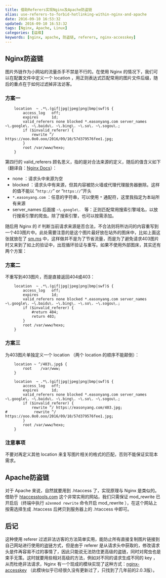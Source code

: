 ```yaml
---
title: 借助Referers实现Nginx及Apache防盗链
alias: use-referers-to-forbid-hotlinking-within-nginx-and-apache
date: 2016-09-10 16:53:32
updated: 2016-09-10 16:53:32
tags: [Nginx, Apache, Linux]
categories: [运维]
keywords: [nginx, apache, 防盗链, referers, nginx-accesskey]
---
```


## Nginx防盗链

图片外链作为小网站的流量杀手不禁是不行的。在使用 Nginx 的情况下，我们可以在配置文件中定义一个 location ，用正则表达式匹配常用的图片文件后缀，随后的重点在于如何过滤掉非法访客。

### 方案一

```nginx
    location  ~ .*\.(gif|jpg|jpeg|png|bmp|swf)$ {
        access_log   off;
        expires      1d;
        valid_referers none blocked *.easonyang.com server_names ~\.google\. ~\.baidu\. ~\.bing\. ~\.so\. ~\.sogou\.;
        if ($invalid_referer) {
            rewrite ^/ https://ooo.0o0.ooo/2016/09/10/57d379576fee1.jpg;
        }
        root /var/www/hexo;                   
    }
```

第四行的 valid_referers 顾名思义，指的是对合法来源的定义，随后的值含义如下（翻译自：[Nginx Docs](https://nginx.org/en/docs/http/ngx_http_referer_module.html)）：<!--more-->

- none ：请求头中来源为空
- blocked ：请求头中有来源，但其内容被防火墙或代理代理服务器删除。这样的值不能以 “`http://`” or “`https://`”开头
- `*.easonyang.com` ：任意的字符串，可以使用 `*` 通配符，这里我指定为本站所有来源
- server_names 后面接 `~\.google\. ` 等：正则匹配常用搜索引擎域名，以放行搜索引擎的爬虫。除了搜索引擎，也可以按需添加。

随后用 Nginx 的 if 判断当前请求来源是否合法，不合法则将所访问的内容重写到一个403图片中。此处需要注意的是这个图片最好放在站外的图床中，比如上面这张就放在了 [sm.ms](https://sm.ms) 中，这样做并不是为了节省流量，而是为了避免请求403图片时又来到了如上的验证中，出现循环验证与重写。如果不使用外部图床，其实还有两个方案：

### 方案二

不重写到403图片，而是直接返回404或403：

```nginx
    location  ~ .*\.(gif|jpg|jpeg|png|bmp|swf)$ {
        access_log   off;
        expires      1d;
        valid_referers none blocked *.easonyang.com server_names ~\.google\. ~\.baidu\. ~\.bing\. ~\.so\. ~\.sogou\.;
        if ($invalid_referer) {
            #return 404;
    		return 403;
        }
        root /var/www/hexo;                   
    }
```

### 方案三

为403图片单独定义一个 location （两个 location 的顺序不能颠倒）：

```nginx
    location ~ ^/403\.jpg$ {
        root    /var/www;
    }

    location  ~ .*\.(gif|jpg|jpeg|png|bmp|swf)$ {
        access_log   off;
        expires      1d;
        valid_referers none blocked *.easonyang.com server_names ~\.google\. ~\.baidu\. ~\.bing\. ~\.so\. ~\.sogou\.;
        if ($invalid_referer) {
            rewrite ^/ https://easonyang.com/403.jpg;
#            rewrite ^/ https://ooo.0o0.ooo/2016/09/10/57d379576fee1.jpg;
        }
        root /var/www/hexo;                   
    }
```

### 注意事项

不要对再定义其他 location 来复写图片相关的格式的匹配，否则不能保证实现本需求。

## Apache防盗链

对于 Apache 来说，自然就要用到 .htaccess 了，实现原理与 Nginx 是类似的。借助于 [htaccesstools.com](http://www.htaccesstools.com/hotlink-protection/) 这个非常实用的网站，我们只需保证 mod_rewrite 已开启后（终端中执行 `a2enmod rewrite` 命令开启 mod_rewrite ），在这个网站上按需选择生成 .htaccess 后拷贝到服务器上的 .htaccess 中即可。

## 后记

这种使用 referer 过滤非法访客的方法简单实用，能防止所有直接复制图片链接到自己网站进行使用的盗链方式，但是由于 referer 是从请求头中获取的，修改请求头是件再容易不过的事情了，因此只能说无法防住更高级的盗链，同时对爬虫也是束手无策。这时就要用些相对高级的方法，例如对不同的请求生成不同的 key ，从而杜绝非法请求，Nginx 有一个现成的模块实现了这种方式：[nginx-accesskey](http://wiki.nginx.org/images/5/51/Nginx-accesskey-2.0.3.tar.gz) （此模块似乎已经很久没有更新过了，只找到了几年前的2.0.3版）。